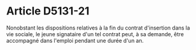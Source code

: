 # Article D5131-21

  
Nonobstant les dispositions relatives à la fin du contrat d'insertion dans la vie sociale, le jeune signataire d'un tel contrat peut, à sa demande, être accompagné dans l'emploi pendant une durée d'un an.